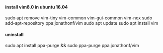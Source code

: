 #### install vim8.0 in ubuntu 16.04
sudo apt remove vim-tiny vim-common vim-gui-common vim-nox
sudo add-apt-repository ppa:jonathonf/vim
sudo apt update
sudo apt install vim

#### uninstall
sudo apt install ppa-purge && sudo ppa-purge ppa:jonathonf/vim
